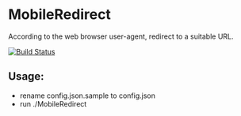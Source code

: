 # MobileRedirect
According to the web browser user-agent, redirect to a suitable URL.

[![Build Status](https://secure.travis-ci.org/dfordsoft/MobileRedirect.png)](https://travis-ci.org/dfordsoft/MobileRedirect)

Usage:
----

- rename config.json.sample to config.json
- run ./MobileRedirect

